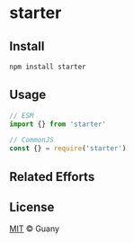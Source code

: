 # starter

## Install

```sh
npm install starter
```

## Usage

```javascript
// ESM
import {} from 'starter'

// CommonJS
const {} = require('starter')
```

## Related Efforts

## License

[MIT](https://opensource.org/licenses/MIT) © Guany
